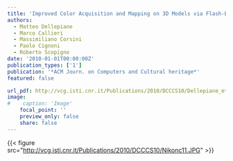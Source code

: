 ```yaml
---
title: 'Improved Color Acquisition and Mapping on 3D Models via Flash-Based Photography'
authors:
  - Matteo Dellepiane
  - Marco Callieri
  - Massimiliano Corsini
  - Paolo Cignoni
  - Roberto Scopigno
date: '2010-01-01T00:00:00Z'
publication_types: ['1']
publication: '*ACM Journ. on Computers and Cultural heritage*'
featured: false

url_pdf: http://vcg.isti.cnr.it/Publications/2010/DCCCS10/Dellepiane_etal_Flash.pdf
image:
#    caption: 'Image'
    focal_point: ''
    preview_only: false
    share: false
---
```

{{< figure src="http://vcg.isti.cnr.it/Publications/2010/DCCCS10/Nikonc11.JPG" >}}
